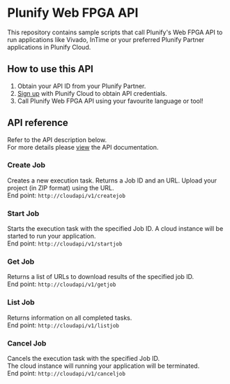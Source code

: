 # Plunify Web FPGA API
This repository contains sample scripts that call Plunify's Web FPGA API to run applications like Vivado, InTime or your preferred Plunify Partner applications in Plunify Cloud.

## How to use this API
1. Obtain your API ID from your Plunify Partner.
2. [Sign up](https://cloud.plunify.com/register) with Plunify Cloud to obtain API credentials.
3. Call Plunify Web FPGA API using your favourite language or tool!

## API reference
Refer to the API description below.  
For more details please [view](sample_scripts/README.md) the API documentation.

### Create Job

Creates a new execution task.
Returns a Job ID and an URL. Upload your project (in ZIP format) using the URL.  
End point: `http://cloudapi/v1/createjob`

### Start Job

Starts the execution task with the specified Job ID.
A cloud instance will be started to run your application.  
End point: `http://cloudapi/v1/startjob`

### Get Job

Returns a list of URLs to download results of the specified job ID.  
End point: `http://cloudapi/v1/getjob`

### List Job

Returns information on all completed tasks.  
End point: `http://cloudapi/v1/listjob`

### Cancel Job

Cancels the execution task with the specified Job ID.  
The cloud instance will running your application will be terminated.  
End point: `http://cloudapi/v1/canceljob`
